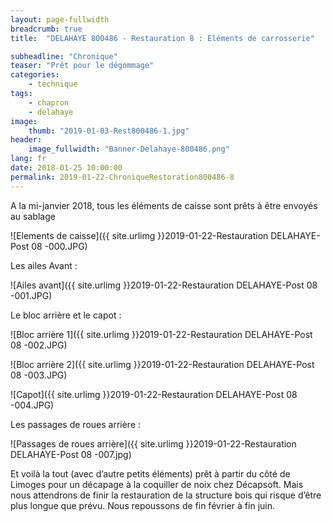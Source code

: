 ```yaml
---
layout: page-fullwidth
breadcrumb: true
title:  "DELAHAYE 800486 - Restauration 8 : Eléments de carrosserie"

subheadline: "Chronique" 
teaser: "Prêt pour le dégommage"
categories:
    - technique
tags:
    - chapron
    - delahaye
image:
    thumb: "2019-01-03-Rest800486-1.jpg"
header:
    image_fullwidth: "Banner-Delahaye-800486.png"
lang: fr
date: 2018-01-25 10:00:00
permalink: 2019-01-22-ChroniqueRestoration800486-8
---
```

A la mi-janvier 2018, tous les éléments de caisse sont prêts à être envoyés au sablage

![Elements de caisse]({{ site.urlimg }}2019-01-22-Restauration DELAHAYE-Post 08 -000.JPG)
 
 
 
Les ailes Avant :

![Ailes avant]({{ site.urlimg }}2019-01-22-Restauration DELAHAYE-Post 08 -001.JPG)



Le bloc arrière et le capot :

![Bloc arrière 1]({{ site.urlimg }}2019-01-22-Restauration DELAHAYE-Post 08 -002.JPG)

![Bloc arrière 2]({{ site.urlimg }}2019-01-22-Restauration DELAHAYE-Post 08 -003.JPG)

![Capot]({{ site.urlimg }}2019-01-22-Restauration DELAHAYE-Post 08 -004.JPG)


Les passages de roues arrière :

![Passages de roues arrière]({{ site.urlimg }}2019-01-22-Restauration DELAHAYE-Post 08 -007.jpg)


Et voilà la tout (avec d’autre petits éléments) prêt à partir du côté de Limoges pour un décapage à la coquiller de noix chez Décapsoft. Mais nous attendrons de finir la restauration de la structure bois qui risque d’être plus longue que prévu. Nous repoussons de fin février à fin juin.